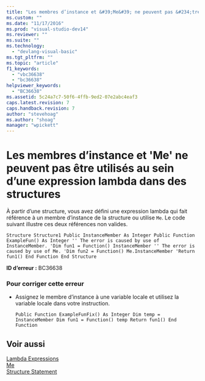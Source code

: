 ```yaml
---
title: "Les membres d’instance et &#39;Me&#39; ne peuvent pas &#234;tre utilis&#233;s au sein d’une expression lambda dans des structures | Microsoft Docs"
ms.custom: ""
ms.date: "11/17/2016"
ms.prod: "visual-studio-dev14"
ms.reviewer: ""
ms.suite: ""
ms.technology: 
  - "devlang-visual-basic"
ms.tgt_pltfrm: ""
ms.topic: "article"
f1_keywords: 
  - "vbc36638"
  - "bc36638"
helpviewer_keywords: 
  - "BC36638"
ms.assetid: 5c24a7c7-50f6-4ffb-9ed2-07e2abc4eaf3
caps.latest.revision: 7
caps.handback.revision: 7
author: "stevehoag"
ms.author: "shoag"
manager: "wpickett"
---
```

# Les membres d’instance et &#39;Me&#39; ne peuvent pas &#234;tre utilis&#233;s au sein d’une expression lambda dans des structures
À partir d’une structure, vous avez défini une expression lambda qui fait référence à un membre d’instance de la structure ou utilise `Me`. Le code suivant illustre ces deux références non valides.  
  
```vb#  
Structure Structure1 Public InstanceMember As Integer Public Function ExampleFun() As Integer '' The error is caused by use of InstanceMember. 'Dim fun1 = Function() InstanceMember '' The error is caused by use of Me. 'Dim fun2 = Function() Me.InstanceMember 'Return fun1() End Function End Structure  
```  
  
 **ID d’erreur :** BC36638  
  
### Pour corriger cette erreur  
  
-   Assignez le membre d’instance à une variable locale et utilisez la variable locale dans votre instruction.  
  
    ```vb#  
    Public Function ExampleFunFix() As Integer Dim temp = InstanceMember Dim fun1 = Function() temp Return fun1() End Function  
    ```  
  
## Voir aussi  
 [Lambda Expressions](../Topic/Lambda%20Expressions%20\(Visual%20Basic\).md)   
 [Me](http://msdn.microsoft.com/fr-fr/a65973c7-cf06-4547-9b25-9fba885525c2)   
 [Structure Statement](../Topic/Structure%20Statement.md)